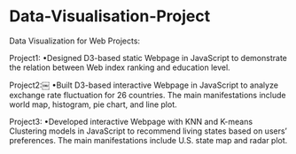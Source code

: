 # Data-Visualisation-Project

Data Visualization for Web Projects:

Project1:
•Designed D3-based static Webpage in JavaScript to demonstrate the relation between Web index ranking and education level.

Project2:￼
•Built D3-based interactive Webpage in JavaScript to analyze exchange rate fluctuation for 26 countries. The main manifestations include world map, histogram, pie chart, and line plot.

Project3:
•Developed interactive Webpage with KNN and K-means Clustering models in JavaScript to recommend living states based on users’ preferences. The main manifestations include U.S. state map and radar plot.